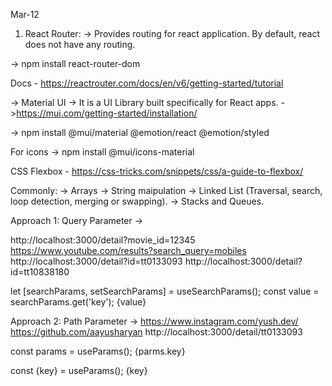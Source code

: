 Mar-12

1. React Router:
-> Provides routing for react application. By default, react does not have any routing. 

-> npm install react-router-dom

Docs - https://reactrouter.com/docs/en/v6/getting-started/tutorial

-> Material UI
-> It is a UI Library built specifically for React apps.
->https://mui.com/getting-started/installation/


-> npm install @mui/material @emotion/react @emotion/styled

For icons -> 
npm install @mui/icons-material

CSS Flexbox - https://css-tricks.com/snippets/css/a-guide-to-flexbox/


Commonly:
-> Arrays
-> String maipulation
-> Linked List (Traversal, search, loop detection, merging or swapping).
-> Stacks and Queues.

Approach 1:
Query Parameter -> 

http://localhost:3000/detail?movie_id=12345 
https://www.youtube.com/results?search_query=mobiles
http://localhost:3000/detail?id=tt0133093
http://localhost:3000/detail?id=tt10838180


let [searchParams, setSearchParams] = useSearchParams();
const value = searchParams.get('key');
{value}



Approach 2:
Path Parameter -> 
https://www.instagram.com/yush.dev/
https://github.com/aayusharyan
http://localhost:3000/detail/tt0133093

const params = useParams();
{parms.key}

const {key} = useParams();
{key}